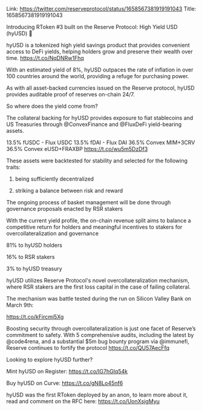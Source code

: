 Link:  https://twitter.com/reserveprotocol/status/1658567381919191043
Title: 1658567381919191043

Introducing RToken #3 built on the Reserve Protocol: High Yield USD (hyUSD) 👋

hyUSD is a tokenized high yield savings product that provides convenient access to DeFi yields, helping holders grow and preserve their wealth over time. https://t.co/NqDNRw1Fhq

With an estimated yield of 8%, hyUSD outpaces the rate of inflation in over 100 countries around the world, providing a refuge for purchasing power.

As with all asset-backed currencies issued on the Reserve protocol, hyUSD provides auditable proof of reserves on-chain 24/7.

So where does the yield come from?

The collateral backing for hyUSD provides exposure to fiat stablecoins and US Treasuries through @ConvexFinance and @FluxDeFi yield-bearing assets.

13.5% fUSDC - Flux USDC
13.5% fDAI - Flux DAI
36.5% Convex MIM+3CRV
36.5% Convex eUSD+FRAXBP https://t.co/wu5m5DzDf3

These assets were backtested for stability and selected for the following traits:

1) being sufficiently decentralized

2) striking a balance between risk and reward

The ongoing process of basket management will be done through governance proposals enacted by RSR stakers

With the current yield profile, the on-chain revenue split aims to balance a competitive return for holders and meaningful incentives to stakers for overcollateralization and governance

81% to hyUSD holders

16% to RSR stakers

3% to hyUSD treasury

hyUSD utilizes Reserve Protocol's novel overcollateralization mechanism, where RSR stakers are the first loss capital in the case of failing collateral.

The mechanism was battle tested during the run on Silicon Valley Bank on March 9th:

https://t.co/kFircmj5Xg

Boosting security through overcollateralization is just one facet of Reserve’s commitment to safety. With 5 comprehensive audits, including the latest by @code4rena, and a substantial $5m bug bounty program via @immunefi, Reserve continues to fortify the protocol https://t.co/QU57AecFfq

Looking to explore hyUSD further?

Mint hyUSD on Register: https://t.co/IG7hGIq54k

Buy hyUSD on Curve: https://t.co/gN8Lo45nf6

hyUSD was the first RToken deployed by an anon, to learn more about it, read and comment on the RFC here: https://t.co/UonXsjgMyu